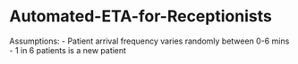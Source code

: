 # Automated-ETA-for-Receptionists

Assumptions:
	- Patient arrival frequency varies randomly between 0-6 mins
	- 1 in 6 patients is a new patient